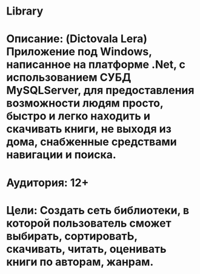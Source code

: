 # Library
# Описание: (Dictovala Lera) Приложение под Windows, написанное на платформе .Net, с использованием СУБД MySQLServer, для предоставления возможности людям просто, быстро и легко находить и скачивать книги, не выходя из дома, снабженные средствами навигации и поиска. 
# Аудитория: 12+
# Цели: Создать сеть библиотеки, в которой пользователь сможет выбирать, сортироватЬ, скачивать, читать, оценивать книги по авторам, жанрам.

